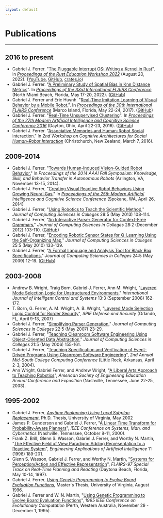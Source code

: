 ```yaml
---
layout: default
---
```


# Publications
<hr>

## 2016 to present
* Gabriel J. Ferrer. "[The Pluggable Interrupt OS: Writing a Kernel in Rust](assets/publications/RustEducation2022.pdf)". In *[Proceedings of the Rust Education Workshop 2022](https://rust-edu.org/workshop/proceedings.pdf)* (August 20, 2022). ([YouTube](https://www.youtube.com/watch?v=koYSvETs03o&list=PL85XCvVPmGQhVCcPkmgbMUfJv4iGVixj-&index=8), [GitHub](https://github.com/gjf2a/pluggable_interrupt_os), [crates.io](https://crates.io/crates/pluggable_interrupt_os))
* Gabriel J. Ferrer. "[A Preliminary Study of Spatial Bias in Knn Distance Metrics](assets/publications/flairs2020.pdf)". In *[Proceedings of the 33rd International FLAIRS Conference](https://www.aaai.org/Library/FLAIRS/flairs20contents.php)* (North Miami Beach, Florida, May 17-20, 2022). ([GitHub](https://github.com/gjf2a/flairs33))
* Gabriel J. Ferrer and Eric Huynh. "[Real-Time Imitation Learning of Visual Behavior by a Mobile Robot.](assets/publications/flairs2017.pdf)". In *[Proceedings of the 30th International FLAIRS Conference](https://www.aaai.org/Library/FLAIRS/flairs17contents.php)* (Marco Island, Florida, May 22-24, 2017). ([GitHub](https://github.com/E-R-C/FLAIRS30-BSOC))
* Gabriel J. Ferrer. "[Real-Time Unsupervised Clustering](assets/publications/RealTimeCluster.pdf)". In *[Proceedings of the 27th Modern Artificial Intelligence and Cognitive Science Conference 2016](http://ceur-ws.org/Vol-1584/)* (Dayton, Ohio, April 22-23, 2016). ([GitHub](https://github.com/gjf2a/maics2016)) 
* Gabriel J. Ferrer. "[Associative Memories and Human-Robot Social Interaction.](https://arxiv.org/pdf/1602.08158.pdf)" In *[2nd Workshop on Cognitive Architectures for Social Human-Robot Interaction](https://arxiv.org/html/1602.01868v1)* (Christchurch, New Zealand, March 7, 2016).

## 2009-2014
* Gabriel J. Ferrer. "[Towards Human-Induced Vision-Guided Robot Behavior.](assets/publications/robotGNG.pdf)" In *Proceedings of the 2014 AAAI Fall Symposium: Knowledge, Skill, and Behavior Transfer in Autonomous Robots* (Arlington, VA, November 13-15, 2014). 
* Gabriel J. Ferrer, "[Creating Visual Reactive Robot Behaviors Using Growing Neural Gas.](assets/publications/maics2014.pdf)" In *[Proceedings of the 25th Modern Artificial Intelligence and Cognitive Science Conference](http://ceur-ws.org/Vol-1144/)* (Spokane, WA, April 26, 2014) 
* Gabriel J. Ferrer, "[Using Robotics to Teach the Scientific Method.](assets/publications/RoboticsScientificMethod.pdf)" *Journal of Computing Sciences in Colleges* 28:5 (May 2013) 108-114.
* Gabriel J. Ferrer, "[An Interactive Parser Generator for Context-Free Grammars.](assets/publications/InteractiveParser.pdf)" *Journal of Computing Sciences in Colleges* 28:2 (December 2012) 103-110. ([GitHub](https://github.com/gjf2a/grambler))
* Gabriel J. Ferrer, "[Encoding Robotic Sensor States for Q-Learning Using the Self-Organizing Map.](assets/publications/ccscms10.pdf)" *Journal of Computing Sciences in Colleges* 25:5 (May 2010) 133-139. 
* Gabriel J. Ferrer, "[A Formal Language and Analysis Tool for Black Box Specifications.](assets/publications/ccscms09.pdf)" *Journal of Computing Sciences in Colleges* 24:5 (May 2009) 12-18. ([GitHub](https://github.com/gjf2a/boundalyzer))

## 2003-2008
* Andrew B. Wright, Traig Born, Gabriel J. Ferrer, Ann M. Wright, "[Layered Mode Selection Logic for Unstructured Environments.](assets/publications/LMSL09.pdf)" *International Journal of Intelligent Control and Systems* 13:3 (September 2008) 162-177. 
* T. Born, G. Ferrer, A. M. Wright, A. B. Wright, "[Layered Mode Selection Logic Control for Border Security](assets/publications/LMSL07.pdf)", *SPIE Defense and Security* (Orlando, FL, April 9-13, 2007)
* Gabriel J. Ferrer, "[Simplifying Parser Generation.](assets/publications/ccscms07.pdf)" *Journal of Computing Sciences in Colleges* 22:5 (May 2007) 23-29.
* Gabriel J. Ferrer, "[Teaching Cleanroom Software Engineering Using Object-Oriented Data Abstraction.](assets/publications/ccscms06.pdf)" *Journal of Computing Sciences in Colleges* 21:5 (May 2006) 155-161.
* Gabriel J. Ferrer, "[Teaching Specification and Verification of Event-Driven Programs Using Cleanroom Software Engineering](assets/publications/msccc04.pdf)", *2nd Annual Mid-South College Computing Conference* (Little Rock, Arkansas, April 2-3, 2004).
* Ann Wright, Gabriel Ferrer, and Andrew Wright, "[A Liberal Arts Approach to Teaching Robotics](assets/publications/asee03.pdf)", *American Society of Engineering Education Annual Conference and Exposition* (Nashville, Tennessee, June 22-25, 2003).

## 1995-2002

* Gabriel J. Ferrer, *[Anytime Replanning Using Local Subplan Replacement](assets/publications/phd_thesis.pdf)*, Ph.D. Thesis, University of Virginia, May 2002
* James P. Gunderson and Gabriel J. Ferrer, "[A Linear Time Transform for Probability-Aware Planners](assets/publications/smc2000.pdf)", *IEEE Conference on Systems, Man, and Cybernetics* (Nashville, Tennessee, October 8-11, 2000). 
* Frank Z. Brill, Glenn S. Wasson, Gabriel J. Ferrer, and Worthy N. Martin, "[The Effective Field of View Paradigm: Adding Representation to a Reactive System](assets/publications/EAAI.pdf)", *Engineering Applications of Artificial Intelligence* 11 (1998) 189-201.
* Glenn S. Wasson, Gabriel J. Ferrer, and Worthy N. Martin, "[Systems for Perception/Action and Effective Representation](assets/publications/flairs-97.pdf)", *FLAIRS-97 Special Track on Real-Time Planning and Reacting* (Daytona Beach, Florida, May 10-14, 1997).
* Gabriel J. Ferrer, *[Using Genetic Programming to Evolve Board Evaluation Functions](assets/publications/masters_thesis.pdf)*, Master's Thesis, University of Virginia, August 1996.
* Gabriel J. Ferrer and W. N. Martin, "[Using Genetic Programming to Evolve Board Evaluation Functions](assets/publications/senet.pdf)", *1995 IEEE Conference on Evolutionary Computation* (Perth, Western Australia, November 29 - December 1, 1995).
